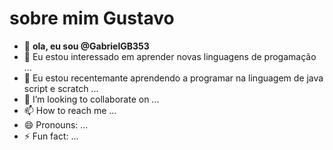 # sobre mim **Gustavo**
- 👋 **ola, eu sou @GabrielGB353**
- 👀 Eu estou interessado em aprender novas linguagens de progamação ...
- 🌱 Eu estou recentemante aprendendo a programar na linguagem de java script e scratch ...
- 💞️ I’m looking to collaborate on ...
- 📫 How to reach me ...
- 😄 Pronouns: ...
- ⚡ Fun fact: ...

<!---
GabrielGB353/GabrielGB353 is a ✨ special ✨ repository because its `README.md` (this file) appears on your GitHub profile.
You can click the Preview link to take a look at your changes.
--->
